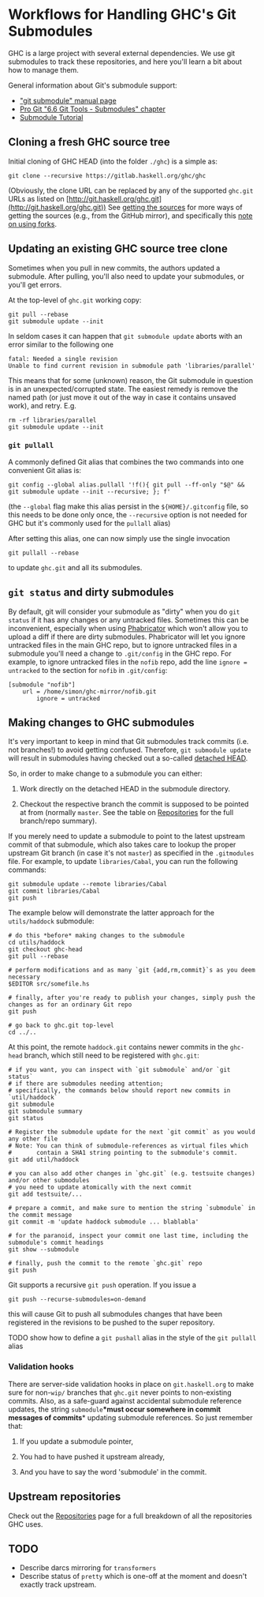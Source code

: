 # Workflows for Handling GHC's Git Submodules


GHC is a large project with several external dependencies. We use git submodules to track these repositories, and here you'll learn a bit about how to manage them.


General information about Git's submodule support:

- ["git submodule" manual page](http://git-scm.com/docs/git-submodule)
- [Pro Git "6.6 Git Tools - Submodules" chapter](http://git-scm.com/book/en/Git-Tools-Submodules)
- [Submodule Tutorial](http://www.vogella.com/tutorials/Git/article.html#submodules)

## Cloning a fresh GHC source tree


Initial cloning of GHC HEAD (into the folder `./ghc`) is a simple as:

```
git clone --recursive https://gitlab.haskell.org/ghc/ghc
```


(Obviously, the clone URL can be replaced by any of the supported `ghc.git` URLs as listed on [http://git.haskell.org/ghc.git](http://git.haskell.org/ghc.git))
See [getting the sources](building/getting-the-sources) for more ways of getting the sources (e.g., from the GitHub mirror), and specifically this [note on using forks](building/getting-the-sources#using-a-fork-of-ghc).

## Updating an existing GHC source tree clone


Sometimes when you pull in new commits, the authors updated a submodule. After pulling, you'll also need to update your submodules, or you'll get errors.


At the top-level of `ghc.git` working copy:

```
git pull --rebase
git submodule update --init
```


In seldom cases it can happen that `git submodule update` aborts with an error similar to the following one

```wiki
fatal: Needed a single revision
Unable to find current revision in submodule path 'libraries/parallel'
```


This means that for some (unknown) reason, the Git submodule in question is in an unexpected/corrupted state. The easiest remedy is remove the named path (or just move it out of the way in case it contains unsaved work), and retry. E.g.

```wiki
rm -rf libraries/parallel
git submodule update --init
```

### `git pullall`


A commonly defined Git alias that combines the two commands into one convenient Git alias is:

```
git config --global alias.pullall '!f(){ git pull --ff-only "$@" && git submodule update --init --recursive; }; f'
```


(the `--global` flag make this alias persist in the `${HOME}/.gitconfig` file, so this needs to be done only once, the `--recursive` option is not needed for GHC but it's commonly used for the `pullall` alias)


After setting this alias, one can now simply use the single invocation

```
git pullall --rebase
```


to update `ghc.git` and all its submodules.

## `git status` and dirty submodules


By default, git will consider your submodule as "dirty" when you do `git status` if it has any changes or any untracked files.  Sometimes this can be inconvenient, especially when using [Phabricator](phabricator) which won't allow you to upload a diff if there are dirty submodules.  Phabricator will let you ignore untracked files in the main GHC repo, but to ignore untracked files in a submodule you'll need a change to `.git/config` in the GHC repo.  For example, to ignore untracked files in the `nofib` repo, add the line `ignore = untracked` to the section for `nofib` in `.git/config`:

```wiki
[submodule "nofib"]
	url = /home/simon/ghc-mirror/nofib.git
        ignore = untracked
```

## Making changes to GHC submodules


It's very important to keep in mind that Git submodules track commits (i.e. not branches!) to avoid getting confused. Therefore, `git submodule update` will result in submodules having checked out a so-called [detached HEAD](http://alblue.bandlem.com/2011/08/git-tip-of-week-detached-heads.html).


So, in order to make change to a submodule you can either:

1) Work directly on the detached HEAD in the submodule directory.

2) Checkout the respective branch the commit is supposed to be pointed at from (normally `master`. See the table on [Repositories](repositories) for the full branch/repo summary). 


If you merely need to update a submodule to point to the latest upstream commit of that submodule, which also takes care to lookup the proper upstream Git branch (in case it's not `master`) as specified in the `.gitmodules` file.
For example, to update `libraries/Cabal`, you can run the following commands:

```wiki
git submodule update --remote libraries/Cabal
git commit libraries/Cabal
git push
```


The example below will demonstrate the latter approach for the `utils/haddock` submodule:

```
# do this *before* making changes to the submodule
cd utils/haddock
git checkout ghc-head
git pull --rebase

# perform modifications and as many `git {add,rm,commit}`s as you deem necessary
$EDITOR src/somefile.hs

# finally, after you're ready to publish your changes, simply push the changes as for an ordinary Git repo
git push

# go back to ghc.git top-level
cd ../..
```


At this point, the remote `haddock.git` contains newer commits in the `ghc-head` branch, which still need to be registered with `ghc.git`:

```
# if you want, you can inspect with `git submodule` and/or `git status`
# if there are submodules needing attention;
# specifically, the commands below should report new commits in `util/haddock`
git submodule
git submodule summary
git status

# Register the submodule update for the next `git commit` as you would any other file
# Note: You can think of submodule-references as virtual files which 
#       contain a SHA1 string pointing to the submodule's commit.
git add util/haddock

# you can also add other changes in `ghc.git` (e.g. testsuite changes) and/or other submodules 
# you need to update atomically with the next commit
git add testsuite/...

# prepare a commit, and make sure to mention the string `submodule` in the commit message
git commit -m 'update haddock submodule ... blablabla'

# for the paranoid, inspect your commit one last time, including the submodule's commit headings
git show --submodule

# finally, push the commit to the remote `ghc.git` repo
git push
```


Git supports a recursive `git push` operation. If you issue a

```wiki
git push --recurse-submodules=on-demand
```


this will cause Git to push all submodules changes that have been registered in the revisions
to be pushed to the super repository.

TODO show how to define a `git pushall` alias in the style of the `git pullall` alias

### Validation hooks


There are server-side validation hooks in place on `git.haskell.org` to make sure for non-`wip/` branches that `ghc.git` never points to non-existing commits. Also, as a safe-guard against accidental submodule reference updates, the string `submodule`**\*must occur somewhere in commit messages of commits**\* updating submodule references. So just remember that:

1. If you update a submodule pointer,

2. You had to have pushed it upstream already,

3. And you have to say the word 'submodule' in the commit.

## Upstream repositories


Check out the [Repositories](repositories) page for a full breakdown of all the repositories GHC uses.

## TODO

- Describe darcs mirroring for `transformers`
- Describe status of `pretty` which is one-off at the moment and doesn't exactly track upstream.
